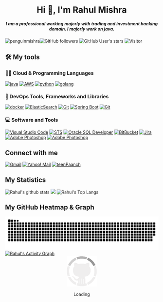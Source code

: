 <h1 align="center">Hi 👋, I'm Rahul Mishra</a></h1>
<h5 align="center">
I am a professional working majorly with trading and investment banking domain. I majorly work on java.
</h5>

<img src="https://komarev.com/ghpvc/?username=penguinmishra&label=Profile%20views&color=0e75b6&style=flat" alt="penguinmishra" />![GitHub followers](https://img.shields.io/github/followers/penguinmishra?style=social) ![GitHub User's stars](https://img.shields.io/github/stars/penguinmishra?style=social) ![Visitor](https://visitor-badge.laobi.icu/badge?page_id=penguinmishra.repoName)

## 🛠️ My tools

### 👨‍💻 Cloud & Programming Languages
[<img src="https://upload.wikimedia.org/wikipedia/commons/9/93/Amazon_Web_Services_Logo.svg" alt="java" width="50" height="50">](https://aws.amazon.com/)
[<img src="https://cdn.iconscout.com/icon/free/png-128/java-2038875-1720088.png" alt="AWS" width="50" height="50">](https://docs.oracle.com/en/java/)
[<img src="https://cdn.iconscout.com/icon/free/png-256/python-3521655-2945099.png" alt="python" width="50" height="50">](https://docs.python.org/3/library/index.html)
[<img src="https://hsto.org/webt/5b/2e/6a/5b2e6a4a389cc942256392.png" alt="golang" width="50" height="50">](https://golang.org/doc/)
### 🧰 DevOps Tools, Frameworks and Libraries
[<img src="https://www.docker.com/wp-content/uploads/2022/03/vertical-logo-monochromatic.png" alt="docker" width="60" height="50">](https://www.docker.com/)
[<img src="https://img.icons8.com/color/452/elasticsearch.png" alt="ElasticSearch" width="50" height="50">](https://www.elastic.co/what-is/elasticsearch)
[<img src="https://git-scm.com/images/logos/downloads/Git-Icon-1788C.png" alt="Git" width="50" height="50">](https://git-scm.com/doc)
[<img src="https://spring.io/images/projects/spring-edf462fec682b9d48cf628eaf9e19521.svg" alt="Spring Boot" width="50" height="50">](https://spring.io/projects/spring-boot)
[<img src="https://img.icons8.com/color/344/ubuntu--v1.png" alt="Git" width="50" height="50">](https://ubuntu.com/)
### 💻 Software and Tools
[<img src="https://code.visualstudio.com/assets/images/code-stable.png" alt="Visual Studio Code" width="50" height="50">](https://code.visualstudio.com/)
[<img src="https://spring.io/images/logo-spring-tools-gear-3dbfa4e3714afa9d58885422ec7ac8e5.svg" alt="STS" width="50" height="50">](https://spring.io/tools)
[<img src="https://www.oracle.com/a/ocom/img/sql-dev3.svg" alt="Oracle SQL Developer" width="40" height="50">](https://www.oracle.com/in/database/sqldeveloper/)
[<img src="https://cdn4.iconfinder.com/data/icons/logos-and-brands/512/44_Bitbucket_logo_logos-512.png" alt="BitBucket" width="50" height="50">](https://bitbucket.org/product)
[<img src="https://img.icons8.com/color/344/jira.png" alt="Jira" width="50" height="50">](https://www.atlassian.com/software/jira/guides/use-cases/what-is-jira-used-for)
[<img src="https://img.icons8.com/color/344/adobe-photoshop--v1.png" alt="Adobe Photoshop" width="50" height="50">](https://www.adobe.com/in/products/photoshop.html)
[<img src="https://res.cloudinary.com/postman/image/upload/t_team_logo/v1629869194/team/2893aede23f01bfcbd2319326bc96a6ed0524eba759745ed6d73405a3a8b67a8" alt="Adobe Photoshop" width="50" height="50">](https://www.postman.com/product/what-is-postman/)

Connect with me
---
[<img src="https://cdn-icons-png.flaticon.com/512/5968/5968534.png" alt="Gmail" width="50" height="50">](mailto:penguinmishra@gmail.com)
[<img src="https://cdn-icons-png.flaticon.com/512/179/179345.png" alt="Yahoo! Mail" width="50" height="50">](mailto:rahulmishra63@yahoo.com)
<a href="https://twitter.com/teenPaanch" target="blank"><img src="https://cdn-icons-png.flaticon.com/512/733/733579.png" alt="teenPaanch" width="50" height="50"/></a>

## My Statistics


![Rahul's github stats](https://github-readme-stats.vercel.app/api?username=penguinmishra&show_icons=true&theme=tokyonight)
<img width="49.5%" src="https://github-readme-streak-stats.herokuapp.com/?user=penguinmishra&theme=gruvbox&hide_border=true" />
![Rahul's Top Langs](https://github-readme-stats.vercel.app/api/top-langs/?username=penguinmishra&theme=tokyonight&layout=compact)

My GitHub Heatmap & Graph
---

<div align="center">
  <img  src="https://github.com/penguinmishra/penguinmishra/blob/main/grid-snake.svg"
       alt="snake" /></a>
</div>
<a href="https://github.com/penguinmishra"><img alt="Rahul's Activity Graph" src="https://activity-graph.herokuapp.com/graph?username=penguinmishra&custom_title=Rahul's%20Contribution%20Graph&theme=dracula" /></a>

<div align=center>
    <img src="https://raw.githubusercontent.com/penguinmishra/penguinmishra/main/GitHub.gif" alt="GitHub Octocat Logo" height="100">
    <p>Loading</p>
</div>

